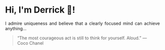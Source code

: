 # Hi, I'm Derrick 👋!
<p align="justify">I admire uniqueness and believe that a clearly focused mind can achieve anything...</p> 
<!-- #quote-start -->
<blockquote>&ldquo;The most courageous act is still to think for yourself. Aloud.&rdquo; &mdash; <footer>Coco Chanel</footer></blockquote>
<!-- #quote-end -->
